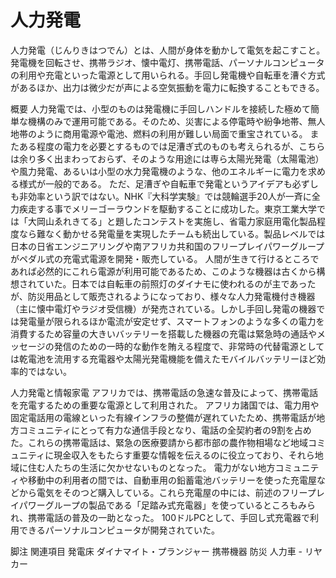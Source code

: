 # 人力発電

人力発電（じんりきはつでん）とは、人間が身体を動かして電気を起こすこと。発電機を回転させ、携帯ラジオ、懐中電灯、携帯電話、パーソナルコンピュータの利用や充電といった電源として用いられる。手回し発電機や自転車を漕ぐ方式があるほか、出力は微少だが声による空気振動を電力に転換することもできる。

概要
人力発電では、小型のものは発電機に手回しハンドルを接続した極めて簡単な機構のみで運用可能である。そのため、災害による停電時や紛争地帯、無人地帯のように商用電源や電池、燃料の利用が難しい局面で重宝されている。
またある程度の電力を必要とするものでは足漕ぎ式のものも考えられるが、こちらは余り多く出まわっておらず、そのような用途には専ら太陽光発電（太陽電池）や風力発電、あるいは小型の水力発電機のような、他のエネルギーに電力を求める様式が一般的である。
ただ、足漕ぎや自転車で発電というアイデアも必ずしも非効率という訳ではない。NHK『大科学実験』では競輪選手20人が一斉に全力疾走する事でメリーゴーラウンドを駆動することに成功した。東京工業大学では「大岡山ゑれきてる」と題したコンテストを実施し、省電力家庭用電化製品程度なら難なく動かせる発電量を実現したチームも続出している。製品レベルでは日本の日省エンジニアリングや南アフリカ共和国のフリープレイパワーグループがペダル式の充電式電源を開発・販売している。
人間が生きて行けるところであれば必然的にこれら電源が利用可能であるため、このような機器は古くから構想されていた。日本では自転車の前照灯のダイナモに使われるのが主であったが、防災用品として販売されるようになっており、様々な人力発電機付き機器（主に懐中電灯やラジオ受信機）が発売されている。しかし手回し発電の機器では発電量が限られるほか電流が安定せず、スマートフォンのような多くの電力を消費するため容量の大きいバッテリーを搭載した機器の充電は緊急時の通話やメッセージの発信のための一時的な動作を賄える程度で、非常時の代替電源としては乾電池を流用する充電器や太陽光発電機能を備えたモバイルバッテリーほど効率的ではない。

人力発電と情報家電
アフリカでは、携帯電話の急速な普及によって、携帯電話を充電するための重要な電源として利用された。
アフリカ諸国では、電力用や固定電話用の電線といった有線インフラの整備が遅れていたため、携帯電話が地方コミュニティにとって有力な通信手段となり、電話の全契約者の9割を占めた。これらの携帯電話は、緊急の医療要請から都市部の農作物相場など地域コミュニティに現金収入をもたらす重要な情報を伝えるのに役立っており、それら地域に住む人たちの生活に欠かせないものとなった。
電力がない地方コミュニティや移動中の利用者の間では、自動車用の鉛蓄電池バッテリーを使った充電屋などから電気をそのつど購入している。これら充電屋の中には、前述のフリープレイパワーグループの製品である「足踏み式充電器」を使っているところもみられ、携帯電話の普及の一助となった。
100ドルPCとして、手回し式充電器で利用できるパーソナルコンピュータが開発されていた。

脚注
関連項目
発電床
ダイナマイト・プランジャー
携帯機器
防災
人力車 - リヤカー